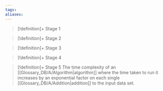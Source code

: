 ```yaml
---
tags:
aliases:
---
```


> [!definition]+ Stage 1
>

> [!definition]+ Stage 2
>

> [!definition]+ Stage 3
>

> [!definition]+ Stage 4
>

> [!definition]+ Stage 5
> The time complexity of an [[Glossary_DB/A/Algorithm|algorithm]] where the time taken to run it increases by an exponential factor on each single [[Glossary_DB/A/Addition|addition]] to the input data set.



